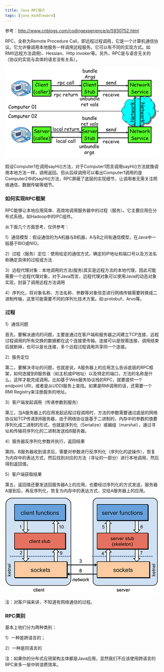 ```yaml
---
title: Java RPC简介
tags: [java_middleware]
---
```


参考：http://www.cnblogs.com/codingexperience/p/5930752.html

RPC，全称为Remote Procedure Call，即远程过程调用，它是一个计算机通信协议。它允许像调用本地服务一样调用远程服务。它可以有不同的实现方式。如RMI(远程方法调用)、Hessian、Http invoker等。另外，RPC是与语言无关的（协议的实现与具体的语言没有关系）。

![](/images/middleware/rpc/rpc-call.png)

假设Computer1在调用sayHi()方法，对于Computer1而言调用sayHi()方法就像调用本地方法一样，调用返回。但从后续调用可以看出Computer1调用的是Computer2中的sayHi()方法，RPC屏蔽了底层的实现细节，让调用者无需关注网络通信，数据传输等细节。

### 如何实现RPC框架

RPC能够让本地应用简单、高效地调用服务器中的过程（服务）。它主要应用在分布式系统。如Hadoop中的IPC组件。

从下面几个方面思考，仅供参考：

1）通信模型：假设通信的为A机器与B机器，A与B之间有通信模型，在Java中一般基于BIO或NIO。

2）过程（服务）定位：使用给定的通信方式，确定的IP地址和端口号以及方法名称确定具体的过程或方法

3）远程代理对象：本地调用的方法(服务)其实是远程方法的本地代理，因此可能需要一个远程代理对象，对于Java而言，远程代理对象可以使用Java的动态对象实现，封装了调用远程方法调用

4）序列化，将对象名称、方法名称、参数等对象信息进行网络传输需要转换成二进制传输，这里可能需要不同的序列化技术方案。如:protobuf，Arvo等。

### 过程

1）通信问题

首先，要解决通讯的问题，主要是通过在客户端和服务器之间建立TCP连接，远程过程调用的所有交换的数据都在这个连接里传输。连接可以是按需连接，调用结束后就断掉，也可以是长连接，多个远程过程调用共享同一个连接。

2）服务定位

第二，要解决寻址的问题，也就是说，A服务器上的应用怎么告诉底层的RPC框架，如何连接到B服务器（如主机或IP地址）以及特定的端口，方法的名称是什么，这样才能完成调用。比如基于Web服务协议栈的RPC，就要提供一个endpoint URI，或者是从UDDI服务上查找。如果是RMI调用的话，还需要一个RMI Registry来注册服务的地址。

3）客户端发起调用（传递参数到服务）

第三，当A服务器上的应用发起远程过程调用时，方法的参数需要通过底层的网络协议如TCP传递到B服务器，由于网络协议是基于二进制的，内存中的参数的值要序列化成二进制的形式，也就是序列化（Serialize）或编组（marshal），通过寻址和传输将序列化的二进制发送给B服务器。

4）服务器反序列化参数并执行，返回结果

第四，B服务器收到请求后，需要对参数进行反序列化（序列化的逆操作），恢复为内存中的表达方式，然后找到对应的方法（寻址的一部分）进行本地调用，然后得到返回值。

5）客户端获取结果

第五，返回值还要发送回服务器A上的应用，也要经过序列化的方式发送，服务器A接到后，再反序列化，恢复为内存中的表达方式，交给A服务器上的应用。

![](/images/middleware/rpc/rpc-process.png)

注：对客户端来讲，不知道有网络通信的过程。

### RPC类别

基本上他们分为两种类别：

1）一种是跨语言的；

2）一种是同语言的

注：如果你的分布式应用架构主体都是Java应用，显然我们不应该使用跨语言的RPC来多一层中转浪费效率。